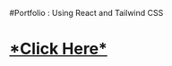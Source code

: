 #Portfolio : Using React and Tailwind CSS
<h1><a href="https://vaishnaviphirkojportfolio.netlify.app/">*Click Here*</a></h1>




